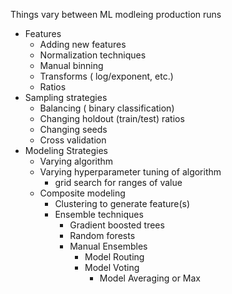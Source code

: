 Things vary between ML modleing production runs
* Features
    * Adding new features
    * Normalization techniques
    * Manual binning
    * Transforms ( log/exponent, etc.)
    * Ratios
* Sampling strategies
    * Balancing ( binary classification)
    * Changing holdout (train/test) ratios
    * Changing seeds
    * Cross validation
* Modeling Strategies
    * Varying algorithm
    * Varying hyperparameter tuning of algorithm
        * grid search for ranges of value 
    * Composite modeling
        * Clustering to generate feature(s)
        * Ensemble techniques
            * Gradient boosted trees
            * Random forests
            * Manual Ensembles
                * Model Routing
                * Model Voting
                    * Model Averaging or Max

